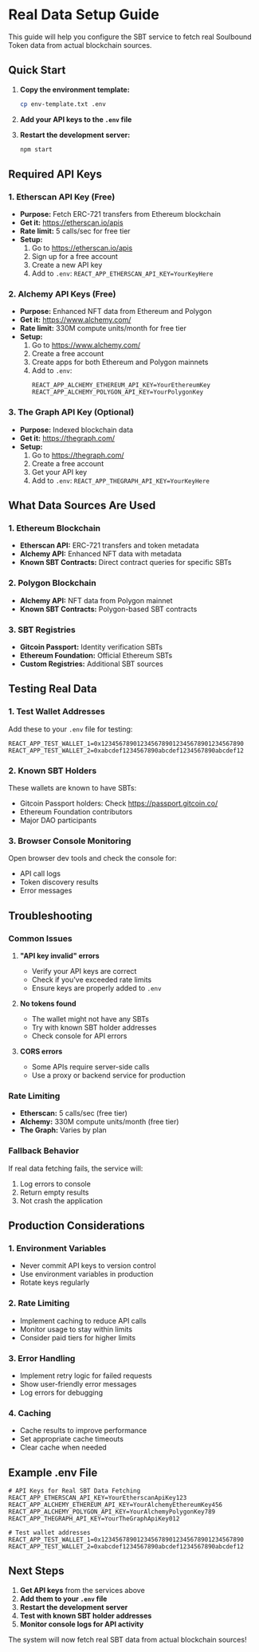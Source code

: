 # Real Data Setup Guide

This guide will help you configure the SBT service to fetch real Soulbound Token data from actual blockchain sources.

## Quick Start

1. **Copy the environment template:**
   ```bash
   cp env-template.txt .env
   ```

2. **Add your API keys to the `.env` file**

3. **Restart the development server:**
   ```bash
   npm start
   ```

## Required API Keys

### 1. Etherscan API Key (Free)
- **Purpose:** Fetch ERC-721 transfers from Ethereum blockchain
- **Get it:** https://etherscan.io/apis
- **Rate limit:** 5 calls/sec for free tier
- **Setup:**
  1. Go to https://etherscan.io/apis
  2. Sign up for a free account
  3. Create a new API key
  4. Add to `.env`: `REACT_APP_ETHERSCAN_API_KEY=YourKeyHere`

### 2. Alchemy API Keys (Free)
- **Purpose:** Enhanced NFT data from Ethereum and Polygon
- **Get it:** https://www.alchemy.com/
- **Rate limit:** 330M compute units/month for free tier
- **Setup:**
  1. Go to https://www.alchemy.com/
  2. Create a free account
  3. Create apps for both Ethereum and Polygon mainnets
  4. Add to `.env`:
     ```
     REACT_APP_ALCHEMY_ETHEREUM_API_KEY=YourEthereumKey
     REACT_APP_ALCHEMY_POLYGON_API_KEY=YourPolygonKey
     ```

### 3. The Graph API Key (Optional)
- **Purpose:** Indexed blockchain data
- **Get it:** https://thegraph.com/
- **Setup:**
  1. Go to https://thegraph.com/
  2. Create a free account
  3. Get your API key
  4. Add to `.env`: `REACT_APP_THEGRAPH_API_KEY=YourKeyHere`

## What Data Sources Are Used

### 1. Ethereum Blockchain
- **Etherscan API:** ERC-721 transfers and token metadata
- **Alchemy API:** Enhanced NFT data with metadata
- **Known SBT Contracts:** Direct contract queries for specific SBTs

### 2. Polygon Blockchain
- **Alchemy API:** NFT data from Polygon mainnet
- **Known SBT Contracts:** Polygon-based SBT contracts

### 3. SBT Registries
- **Gitcoin Passport:** Identity verification SBTs
- **Ethereum Foundation:** Official Ethereum SBTs
- **Custom Registries:** Additional SBT sources

## Testing Real Data

### 1. Test Wallet Addresses
Add these to your `.env` file for testing:
```
REACT_APP_TEST_WALLET_1=0x1234567890123456789012345678901234567890
REACT_APP_TEST_WALLET_2=0xabcdef1234567890abcdef1234567890abcdef12
```

### 2. Known SBT Holders
These wallets are known to have SBTs:
- Gitcoin Passport holders: Check https://passport.gitcoin.co/
- Ethereum Foundation contributors
- Major DAO participants

### 3. Browser Console Monitoring
Open browser dev tools and check the console for:
- API call logs
- Token discovery results
- Error messages

## Troubleshooting

### Common Issues

1. **"API key invalid" errors**
   - Verify your API keys are correct
   - Check if you've exceeded rate limits
   - Ensure keys are properly added to `.env`

2. **No tokens found**
   - The wallet might not have any SBTs
   - Try with known SBT holder addresses
   - Check console for API errors

3. **CORS errors**
   - Some APIs require server-side calls
   - Use a proxy or backend service for production

### Rate Limiting

- **Etherscan:** 5 calls/sec (free tier)
- **Alchemy:** 330M compute units/month (free tier)
- **The Graph:** Varies by plan

### Fallback Behavior

If real data fetching fails, the service will:
1. Log errors to console
2. Return empty results
3. Not crash the application

## Production Considerations

### 1. Environment Variables
- Never commit API keys to version control
- Use environment variables in production
- Rotate keys regularly

### 2. Rate Limiting
- Implement caching to reduce API calls
- Monitor usage to stay within limits
- Consider paid tiers for higher limits

### 3. Error Handling
- Implement retry logic for failed requests
- Show user-friendly error messages
- Log errors for debugging

### 4. Caching
- Cache results to improve performance
- Set appropriate cache timeouts
- Clear cache when needed

## Example .env File

```env
# API Keys for Real SBT Data Fetching
REACT_APP_ETHERSCAN_API_KEY=YourEtherscanApiKey123
REACT_APP_ALCHEMY_ETHEREUM_API_KEY=YourAlchemyEthereumKey456
REACT_APP_ALCHEMY_POLYGON_API_KEY=YourAlchemyPolygonKey789
REACT_APP_THEGRAPH_API_KEY=YourTheGraphApiKey012

# Test wallet addresses
REACT_APP_TEST_WALLET_1=0x1234567890123456789012345678901234567890
REACT_APP_TEST_WALLET_2=0xabcdef1234567890abcdef1234567890abcdef12
```

## Next Steps

1. **Get API keys** from the services above
2. **Add them to your `.env` file**
3. **Restart the development server**
4. **Test with known SBT holder addresses**
5. **Monitor console logs for API activity**

The system will now fetch real SBT data from actual blockchain sources! 